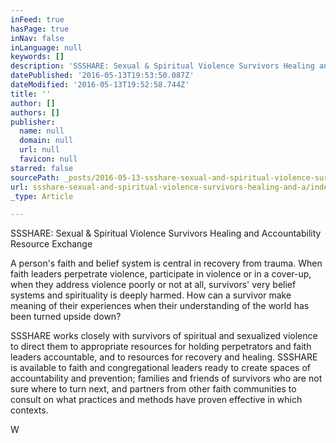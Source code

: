 ```yaml
---
inFeed: true
hasPage: true
inNav: false
inLanguage: null
keywords: []
description: 'SSSHARE: Sexual & Spiritual Violence Survivors Healing and Accountability Resource Exchange'
datePublished: '2016-05-13T19:53:50.087Z'
dateModified: '2016-05-13T19:52:58.744Z'
title: ''
author: []
authors: []
publisher:
  name: null
  domain: null
  url: null
  favicon: null
starred: false
sourcePath: _posts/2016-05-13-ssshare-sexual-and-spiritual-violence-survivors-healing-and-a.md
url: ssshare-sexual-and-spiritual-violence-survivors-healing-and-a/index.html
_type: Article

---
```

SSSHARE: Sexual & Spiritual Violence Survivors Healing and Accountability Resource Exchange

A person's faith and belief system is central in recovery from trauma. When faith leaders perpetrate violence, participate in violence or in a cover-up, when they address violence poorly or not at all, survivors' very belief systems and spirituality is deeply harmed. How can a survivor make meaning of their experiences when their understanding of the world has been turned upside down? 

SSSHARE works closely with survivors of spiritual and sexualized violence to direct them to appropriate resources for holding perpetrators and faith leaders accountable, and to resources for recovery and healing. SSSHARE is available to faith and congregational leaders ready to create spaces of accountability and prevention; families and friends of survivors who are not sure where to turn next, and partners from other faith communities to consult on what practices and methods have proven effective in which contexts.

W